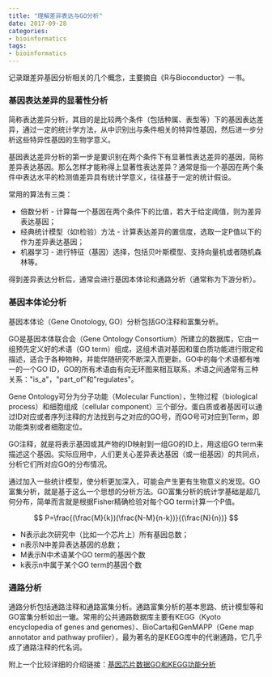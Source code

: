 ```yaml
---
title: "理解差异表达与GO分析"
date: 2017-09-28
categories: 
- bioinformatics
tags:
- bioinformatics
---
```


记录跟差异基因分析相关的几个概念，主要摘自《R与Bioconductor》一书。

<!-- more -->
### 基因表达差异的显著性分析

简称表达差异分析，其目的是比较两个条件（包括种属、表型等）下的基因表达差异，通过一定的统计学方法，从中识别出与条件相关的特异性基因，然后进一步分析这些特异性基因的生物学意义。

基因表达差异分析的第一步是要识别在两个条件下有显著性表达差异的基因，简称差异表达基因。那么怎样才能称得上显著性表达差异？通常是指一个基因在两个条件中表达水平的检测值差异具有统计学意义，往往基于一定的统计假设。

常用的算法有三类：

- 倍数分析 - 计算每一个基因在两个条件下的比值，若大于给定阈值，则为差异表达基因；
- 经典统计模型（如t检验）方法 - 计算表达差异的置信度，选取一定P值以下的作为差异表达基因；
- 机器学习 - 进行特征（基因）选择，包括贝叶斯模型、支持向量机或者随机森林等。

得到差异表达分析后，通常会进行基因本体论和通路分析（通常称为下游分析）。



### 基因本体论分析

基因本体论（Gene Onotology, GO）分析包括GO注释和富集分析。

GO是基因本体联合会（Gene Ontology Consortium）所建立的数据库，它由一组预先定义好的术语（GO term）组成，这组术语对基因和蛋白质功能进行限定和描述，适合于各种物种，并能伴随研究不断深入而更新。GO中的每个术语都有唯一的一个GO ID，GO的所有术语由有向无环图来相互联系，术语之间通常有三种关系："is_a"，"part_of"和"regulates"。

Gene Ontology可分为分子功能（Molecular Function），生物过程（biological process）和细胞组成（cellular component）三个部分。蛋白质或者基因可以通过ID对应或者序列注释的方法找到与之对应的GO号，而GO号可对应到Term，即功能类别或者细胞定位。

GO注释，就是将表示基因或其产物的ID映射到一组GO的ID上，用这组GO term来描述这个基因。实际应用中，人们更关心差异表达基因（或一组基因）的共同点，分析它们所对应GO的分布情况。

通过加入一些统计模型，使分析更加深入，可能会产生更有生物意义的发现。GO富集分析，就是基于这么一个思想的分析方法。GO富集分析的统计学基础是超几何分布，简单而言就是根据Fisher精确检验对每个GO term计算一个P值。


$$
P=\frac{(\frac{M}{k})(\frac{N-M}{n-k})}{(\frac{N}{n})}
$$


- N表示此次研究中（比如一个芯片上）所有基因总数；
- n表示N中差异表达基因的总数；
- M表示N中术语某个GO term的基因个数
- k表示n中属于某个GO term的基因个数



### 通路分析

通路分析包括通路注释和通路富集分析。通路富集分析的基本思路、统计模型等和GO富集分析如出一辙。常用的公共通路数据库主要有KEGG（Kyoto encyclopedia of genes and genomes）、BioCarta和GenMAPP（Gene map annotator and pathway profiler），最为著名的是KEGG库中的代谢通路，它几乎成了通路注释的代名词。

附上一个比较详细的介绍链接：[基因芯片数据GO和KEGG功能分析](http://bbs.sciencenet.cn/thread-2673857-1-1.html)